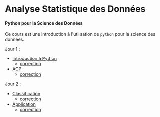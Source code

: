 # Analyse Statistique des Données

#### Python pour la Science des Données

Ce cours est une introduction à l'utilisation de `python` pour la science des données.

Jour 1 :

- [Introduction à Python](seance1-intro)
  - [correction](seance1-intro-correction)
- [ACP](seance2-ACP)
  - [correction](seance2-ACP-correction)

Jour 2 :

- [Classification](seance3-classification)
  - [correction](seance3-classification-correction)
- [Application](seance4-application) 
  - [correction](seance4-application-correction)



<!--
- [Sujet du TP](tpnote-sujet.html)

A garder pour mettre en md :
jupyter nbconvert --to markdown
-->

